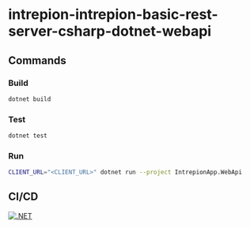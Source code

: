 # intrepion-intrepion-basic-rest-server-csharp-dotnet-webapi

## Commands

### Build

```bash
dotnet build
```

### Test

```bash
dotnet test
```

### Run

```bash
CLIENT_URL="<CLIENT_URL>" dotnet run --project IntrepionApp.WebApi
```

## CI/CD

[![.NET](https://github.com/intrepion/intrepion-intrepion-basic-rest-server-csharp-dotnet-webapi/actions/workflows/dotnet.yml/badge.svg?branch=main)](https://github.com/intrepion/intrepion-intrepion-basic-rest-server-csharp-dotnet-webapi/actions/workflows/dotnet.yml)
